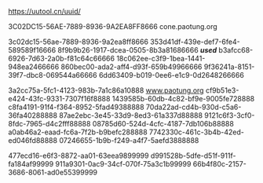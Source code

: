 https://uutool.cn/uuid/


3C02DC15-56AE-7889-8936-9A2EA8FF8666        cone.paotung.org

3c02dc15-56ae-7889-8936-9a2ea8ff8666
353d41df-439e-def7-6fe4-589589f16666
8f9b9b26-1917-dcea-0505-8b3a81686666    ***used***
b3afcc68-6926-7d63-2a0b-f81c64c66666
18c062ee-c3f9-1bea-1441-948ea2466666
860bec00-ada2-aff4-d93f-659b49966666
9f36241a-8151-39f7-dbc8-069544a66666
6dd63409-b019-0ee6-e1c9-0d2648266666

3a2cc75a-5fc1-4123-983b-7a1c86a10888        www.paotung.org
cf9b51e3-e424-43fc-9331-7307f16f8888
1439585b-60db-4c82-bf9e-9005fe728888
c8fa4191-91f4-f364-8952-5fad49388888
70da22ad-cd4b-930d-c5a6-36fa40288888
87ae2ebc-3e45-33d9-8ed3-61a337d88888
9121c6f3-3cf0-8fdc-7965-d4c2fff88888
08785d60-524d-4cfc-4187-7db106b88888
a0ab46a2-eaad-fc6a-7f2b-b9befc288888
7742330c-461c-3b4b-42ed-ed046fd88888
07246655-1b9b-f249-a4f7-5aefd3888888

477ecd16-e6f3-8872-aa01-63eea9899999
d991528b-5dfe-d51f-911f-fa184af99999
911a9301-0ac9-34cf-070f-75a3c1b99999
66b4f80c-2157-3686-8061-ad0e55399999
